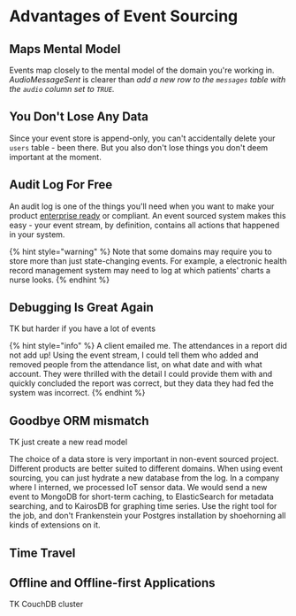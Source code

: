 # Advantages of Event Sourcing

## Maps Mental Model

Events map closely to the mental model of the domain you're working in. _AudioMessageSent_ is clearer than _add a new row to the `messages` table with the `audio` column set to `TRUE`._

## You Don't Lose Any Data

Since your event store is append-only, you can't accidentally delete your `users` table - been there. But you also don't lose things you don't deem important at the moment.

## Audit Log For Free

An audit log is one of the things you'll need when you want to make your product [enterprise ready](https://www.enterpriseready.io/features/audit-log/) or compliant. An event sourced system makes this easy - your event stream, by definition, contains all actions that happened in your system.

{% hint style="warning" %}
Note that some domains may require you to store more than just state-changing events. For example, a electronic health record management system may need to log at which patients' charts a nurse looks.
{% endhint %}

## Debugging Is Great Again

TK but harder if you have a lot of events

{% hint style="info" %}
A client emailed me. The attendances in a report did not add up! Using the event stream, I could tell them who added and removed people from the attendance list, on what date and with what account. They were thrilled with the detail I could provide them with and quickly concluded the report was correct, but they data they had fed the system was incorrect.
{% endhint %}

## Goodbye ORM mismatch

TK just create a new read model

The choice of a data store is very important in non-event sourced project. Different products are better suited to different domains. When using event sourcing, you can just hydrate a new database from the log. In a company where I interned, we processed IoT sensor data. We would send a new event to MongoDB for short-term caching, to ElasticSearch for metadata searching, and to KairosDB for graphing time series. Use the right tool for the job, and don't Frankenstein your Postgres installation by shoehorning all kinds of extensions on it.

## Time Travel

## Offline and Offline-first Applications



TK CouchDB cluster



